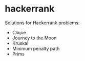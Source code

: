 # hackerrank
Solutions for Hackerrank problems:
 - Clique
 - Journey to the Moon
 - Kruskal
 - Minimum penalty path
 - Prims

